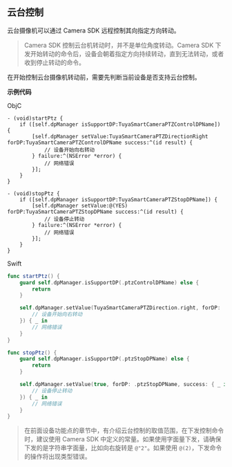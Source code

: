 ## 云台控制

云台摄像机可以通过 Camera SDK 远程控制其向指定方向转动。

> Camera SDK 控制云台机转动时，并不是单位角度转动。Camera SDK 下发开始转动的命令后，设备会朝着指定方向持续转动，直到无法转动，或者收到停止转动的命令。

在开始控制云台摄像机转动前，需要先判断当前设备是否支持云台控制。

**示例代码**

ObjC

```objc
- (void)startPtz {
    if ([self.dpManager isSupportDP:TuyaSmartCameraPTZControlDPName]) {
        [self.dpManager setValue:TuyaSmartCameraPTZDirectionRight forDP:TuyaSmartCameraPTZControlDPName success:^(id result) {
            // 设备开始向右转动
        } failure:^(NSError *error) {
            // 网络错误
        }];
    }
}

- (void)stopPtz {
    if ([self.dpManager isSupportDP:TuyaSmartCameraPTZStopDPName]) {
        [self.dpManager setValue:@(YES) forDP:TuyaSmartCameraPTZStopDPName success:^(id result) {
            // 设备停止转动
        } failure:^(NSError *error) {
            // 网络错误
        }];
    }
}
```

Swift

```swift
func startPtz() {
    guard self.dpManager.isSupportDP(.ptzControlDPName) else {
        return
    }

    self.dpManager.setValue(TuyaSmartCameraPTZDirection.right, forDP: .ptzControlDPName, success: { _ in
        // 设备开始向右转动
    }) { _ in
        // 网络错误
    }
}

func stopPtz() {
    guard self.dpManager.isSupportDP(.ptzStopDPName) else {
        return
    }

    self.dpManager.setValue(true, forDP: .ptzStopDPName, success: { _ in
        // 设备停止转动
    }) { _ in
        // 网络错误
    }
}
```

> 在前面设备功能点的章节中，有介绍云台控制的取值范围，在下发控制命令时，建议使用 Camera SDK 中定义的常量。如果使用字面量下发，请确保下发的是字符串字面量，比如向右旋转是 `@"2"`。如果使用 `@(2)`，下发命令的操作将出现类型错误。

